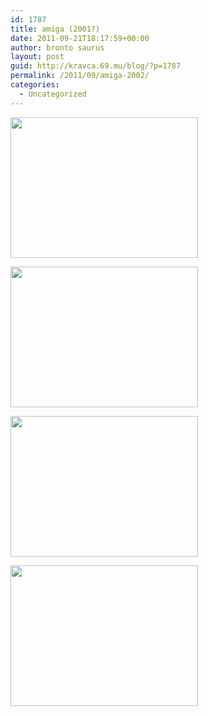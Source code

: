 ```yaml
---
id: 1787
title: amiga (2001?)
date: 2011-09-21T18:17:59+00:00
author: bronto saurus
layout: post
guid: http://kravca.69.mu/blog/?p=1787
permalink: /2011/09/amiga-2002/
categories:
  - Uncategorized
---
```

[<img src="http://brontosaurusrex.69.mu/wp-content/uploads/2011/09/amirc-300x225.gif" alt="" title="amirc" width="300" height="225" class="aligncenter size-medium wp-image-1788" />](http://brontosaurusrex.69.mu/wp-content/uploads/2011/09/amirc.gif)
  
[<img src="http://brontosaurusrex.69.mu/wp-content/uploads/2011/09/opus-300x225.gif" alt="" title="opus" width="300" height="225" class="aligncenter size-medium wp-image-1789" />](http://brontosaurusrex.69.mu/wp-content/uploads/2011/09/opus.gif)
  
[<img src="http://brontosaurusrex.69.mu/wp-content/uploads/2011/09/smok3wb1-300x225.gif" alt="" title="smok3wb1" width="300" height="225" class="aligncenter size-medium wp-image-1790" />](http://brontosaurusrex.69.mu/wp-content/uploads/2011/09/smok3wb1.gif)
  
[<img src="http://brontosaurusrex.69.mu/wp-content/uploads/2011/09/smok3wb2-300x225.gif" alt="" title="smok3wb2" width="300" height="225" class="aligncenter size-medium wp-image-1791" />](http://brontosaurusrex.69.mu/wp-content/uploads/2011/09/smok3wb2.gif)